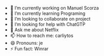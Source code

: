 <!-- ## Hi there 👋 -->
- 🔭 I’m currently working on Manuel Scorza
- 🌱 I’m currently learning Programing
- 👯 I’m looking to collaborate on project
- 🤔 I’m looking for help with ChatGTP
- 💬 Ask me about Netflix
- 📫 How to reach me: carliytos
- 😄 Pronouns: je
- ⚡ Fun fact: Winrar